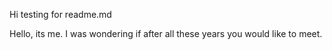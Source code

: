 Hi testing for readme.md

Hello, its me. I was wondering if after all these years you would like to meet.
